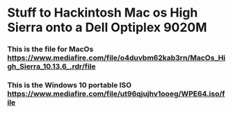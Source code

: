 
# Stuff to Hackintosh Mac os High Sierra onto a Dell Optiplex 9020M



### This is the file for MacOs https://www.mediafire.com/file/o4duvbm62kab3rn/MacOs_High_Sierra_10.13.6_.rdr/file

### This is the Windows 10 portable ISO https://www.mediafire.com/file/ut96qjujhv1ooeg/WPE64.iso/file


